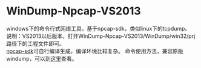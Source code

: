 # WinDump-Npcap-VS2013
windows下的命令行式网络工具，基于npcap-sdk，类似linux下的tcpdump。
<br/>说明：VS2013以后版本，打开WinDump-Npcap-VS2013/WinDump/win32/prj路径下的工程文件即可。
<br/>[npcap-sdk](https://github.com/nmap/npcap)可自行编译生成，编译环境比较复杂。
命令使用方法，兼容原版windump，可以到[这里](https://www.winpcap.org/windump/docs/manual.htm)查看。
